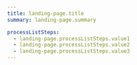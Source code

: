 ```yaml
---
title: landing-page.title
summary: landing-page.summary

processListSteps:
  - landing-page.processListSteps.value1
  - landing-page.processListSteps.value2
  - landing-page.processListSteps.value3
---
```

